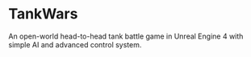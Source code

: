 # TankWars
An open-world head-to-head tank battle game in Unreal Engine 4 with simple AI and advanced control system.
